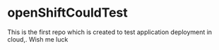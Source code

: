 openShiftCouldTest
==================

This is the first repo which is created to test application deployment in cloud,. Wish me luck

